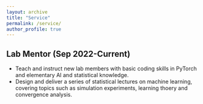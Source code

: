 ```yaml
---
layout: archive
title: "Service"
permalink: /service/
author_profile: true
---
```

## Lab Mentor (Sep 2022-Current)
* Teach and instruct new lab members with basic coding skills in PyTorch and elementary AI and statistical knowledge.
* Design and deliver a series of statistical lectures on machine learning, covering topics such as simulation experiments, learning thoery and convergence analysis.
